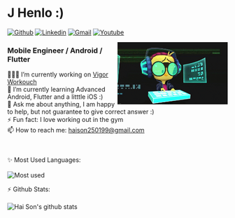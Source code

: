 <h1 align="left">J Henlo :)</h1>

[![Github](https://img.shields.io/badge/-Github-000?style=flat&logo=Github&logoColor=white)](https://github.com/tran-haison)
[![Linkedin](https://img.shields.io/badge/-LinkedIn-blue?style=flat&logo=Linkedin&logoColor=white)](https://linkedin.com/in/tranhaison/)
[![Gmail](https://img.shields.io/badge/-Gmail-c14438?style=flat&logo=Gmail&logoColor=white)](mailto:haison250199@gmail.com)
[![Youtube](https://img.shields.io/badge/-Youtube-FF0000?style=flat&logo=Youtube&logoColor=white)](https://www.youtube.com/channel/UCHAYY-jbLERESWtTjPzn7NA)


<!-- Any image aligned to the right. Beware the width -->
<img width="50%" align="right" alt="Github" src="image.gif" />

<h3 align="left">Mobile Engineer / Android / Flutter</h3>

👨🏽‍💻 I’m currently working on [Vigor Workouch](https://github.com/tran-haison/vigor-workouch)
<br>
🌱 I’m currently learning Advanced Android, Flutter and a litttle iOS :)
<br>
💬 Ask me about anything, I am happy to help, but not guarantee to give correct answer :)
<br>
⚡️ Fun fact: I love working out in the gym 
<br>
📫 How to reach me: haison250199@gmail.com

<br>

✨ Most Used Languages:
<br><br>
![Most used](https://github-readme-stats.vercel.app/api/top-langs/?username=tran-haison&layout=compact)

⚡ Github Stats:
<br><br>
![Hai Son's github stats](https://bad-apple-github-readme.vercel.app/api?show_bg=1&username=tran-haison)

<!---
tran-haison/tran-haison is a ✨ special ✨ repository because its `README.md` (this file) appears on your GitHub profile.
You can click the Preview link to take a look at your changes.
--->
